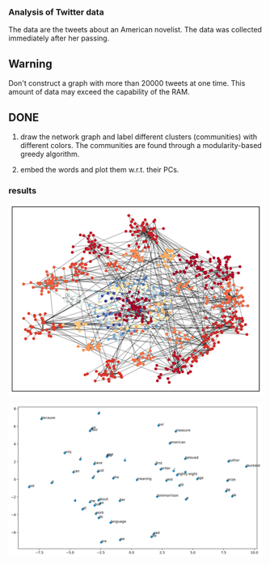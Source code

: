 ### Analysis of Twitter data

The data are the tweets about an American novelist. The data was collected immediately after her passing.

## Warning

Don't construct a graph with more than 20000 tweets at one time. This amount of data may exceed the capability of the RAM.

## DONE

1. draw the network graph and label different clusters (communities) with different colors. The communities are found through a modularity-based greedy algorithm.

2. embed the words and plot them w.r.t. their PCs.

### results

![network graph (isolated islands not shown)](./results/network_community.png)

![word PCs](./results/words_PCA.png)
